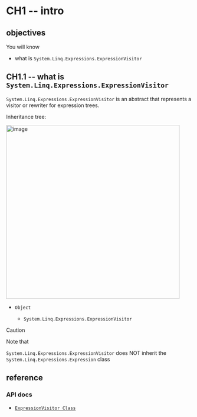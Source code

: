 # CH1 -- intro
## objectives
You will know

+ what is `System.Linq.Expressions.ExpressionVisitor`

## CH1.1 -- what is `System.Linq.Expressions.ExpressionVisitor`
`System.Linq.Expressions.ExpressionVisitor` is an abstract that represents a visitor or rewriter for expression trees.

Inheritance tree:

<img width="470" alt="image" src="https://github.com/user-attachments/assets/97279232-6e91-44ef-a84b-d0ae04f2a39f" />

+ `Object`

  + `System.Linq.Expressions.ExpressionVisitor`

> [!CAUTION]
> Note that
>
> `System.Linq.Expressions.ExpressionVisitor` does NOT inherit the `System.Linq.Expressions.Expression` class

## reference
### API docs
+ [`ExpressionVisitor Class`](https://learn.microsoft.com/en-us/dotnet/api/system.linq.expressions.expressionvisitor?view=net-8.0)
